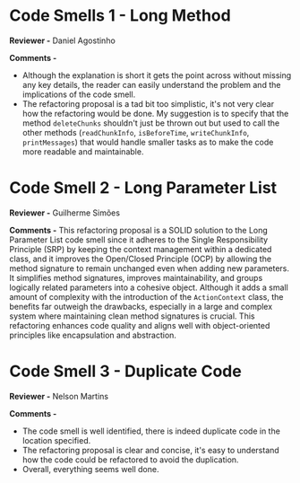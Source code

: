 # Code Smells 1 - Long Method

**Reviewer -** Daniel Agostinho

**Comments -**
- Although the explanation is short it gets the point across without missing any key details, the reader can easily
  understand the problem and the implications of the code smell.
- The refactoring proposal is a tad bit too simplistic, it's not very clear how the refactoring would be done. My 
  suggestion is to specify that the method `deleteChunks` shouldn't just be thrown out but used to call the other methods 
  (`readChunkInfo`, `isBeforeTime`, `writeChunkInfo`, `printMessages`) that would handle smaller tasks as 
  to make the code more readable and maintainable.

# Code Smell 2 - Long Parameter List

**Reviewer -** Guilherme Simões

**Comments -**
This refactoring proposal is a SOLID solution to the Long Parameter List code smell since it adheres to the Single Responsibility Principle (SRP) by keeping the context management within a dedicated class,
and it improves the Open/Closed Principle (OCP) by allowing the method signature to remain unchanged even when adding new parameters.
It simplifies method signatures, improves maintainability, and groups logically related parameters into a cohesive object.
Although it adds a small amount of complexity with the introduction of the `ActionContext` class, the benefits far outweigh the drawbacks,
especially in a large and complex system where maintaining clean method signatures is crucial.
This refactoring enhances code quality and aligns well with object-oriented principles like encapsulation and abstraction.

# Code Smell 3 - Duplicate Code

**Reviewer -** Nelson Martins

**Comments -**
- The code smell is well identified, there is indeed duplicate code in the location specified.
- The refactoring proposal is clear and concise, it's easy to understand how the code could be refactored to avoid the 
  duplication.
- Overall, everything seems well done.